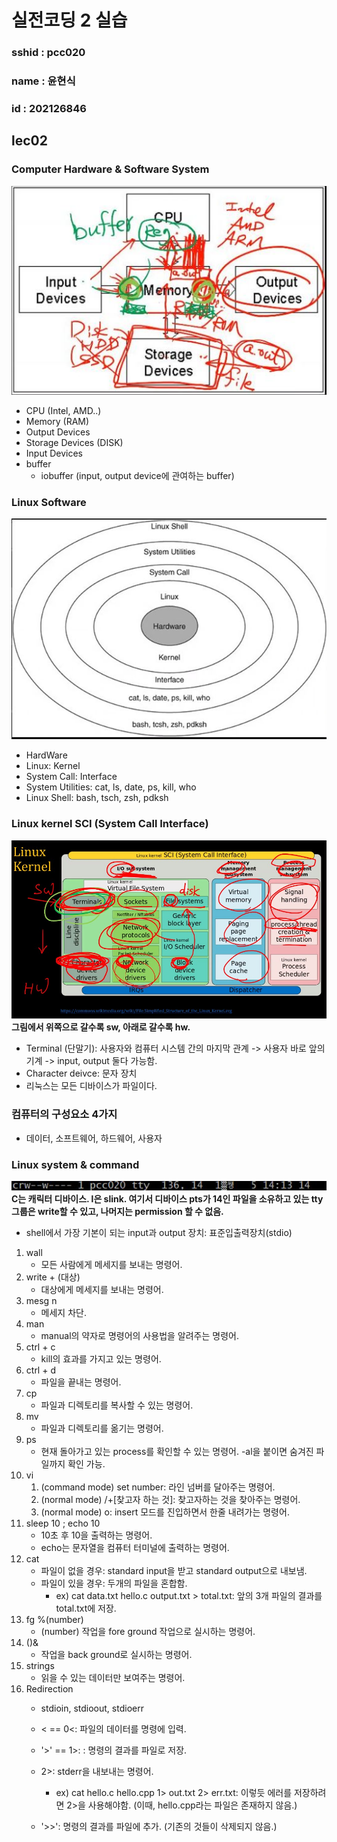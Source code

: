 # 실전코딩 2 실습

### sshid : pcc020
### name : 윤현식
### id : 202126846
## lec02
### Computer Hardware & Software System
![Computerhard](../Image/Computerhard.jpeg)
* CPU (Intel, AMD..)
* Memory (RAM)
* Output Devices
* Storage Devices (DISK)
* Input Devices 
* buffer
    * iobuffer (input, output device에 관여하는 buffer)

### Linux Software
![Linuxsoft](../Image/Linuxsoft.jpeg)
* HardWare
* Linux: Kernel
* System Call: Interface
* System Utilities: cat, ls, date, ps, kill, who
* Linux Shell: bash, tsch, zsh, pdksh

### Linux kernel SCI (System Call Interface)
![Linuxkernel](../Image/Linuxkernel.jpeg)
**그림에서 위쪽으로 갈수록 sw, 아래로 갈수록 hw.**
* Terminal (단말기): 사용자와 컴퓨터 시스템 간의 마지막 관계 -> 사용자 바로 앞의 기계 -> input, output 둘다 가능함. 
* Character deivce: 문자 장치
* 리눅스는 모든 디바이스가 파일이다.

### 컴퓨터의 구성요소 4가지
* 데이터, 소프트웨어, 하드웨어, 사용자

### Linux system & command
![tty](../Image/tty.jpeg) <br>
**C는 캐릭터 디바이스. l은 slink. 여기서 디바이스 pts가 14인 파일을 소유하고 있는 tty 그룹은 write할 수 있고, 나머지는 permission 할 수 없음.**

* shell에서 가장 기본이 되는 input과 output 장치: 표준입출력장치(stdio)

1. wall
   * 모든 사람에게 메세지를 보내는 명령어.
1. write + (대상)
   * 대상에게 메세지를 보내는 명령어.
1. mesg n
   * 메세지 차단.
1. man
   * manual의 약자로 명령어의 사용법을 알려주는 명령어.
1. ctrl + c
   * kill의 효과를 가지고 있는 명령어.
1. ctrl + d
   * 파일을 끝내는 명령어.
1. cp
   * 파일과 디렉토리를 복사할 수 있는 명령어.
1. mv
   * 파일과 디렉토리를 옮기는 명령어.
1. ps
   * 현재 돌아가고 있는 process를 확인할 수 있는 명령어. -al을 붙이면 숨겨진 파일까지 확인 가능.
1. vi
   1. (command mode) set number: 라인 넘버를 달아주는 명령어.
   1. (normal mode) /+[찾고자 하는 것]: 찾고자하는 것을 찾아주는 명령어.
   1. (normal mode) o: insert 모드를 진입하면서 한줄 내려가는 명령어.
1. sleep 10 ; echo 10
   * 10초 후 10을 출력하는 명령어.
   * echo는 문자열을 컴퓨터 터미널에 출력하는 명령어.
1. cat
   * 파일이 없을 경우: standard input을 받고 standard output으로 내보냄.
   * 파일이 있을 경우: 두개의 파일을 혼합함.
      * ex) cat data.txt hello.c output.txt > total.txt: 앞의 3개 파일의 결과를 total.txt에 저장.
1. fg %(number)
   * (number) 작업을 fore ground 작업으로 실시하는 명령어.
1. ()&
   * 작업을 back ground로 실시하는 명령어.
1. strings
   * 읽을 수 있는 데이터만 보여주는 명령어.
1. Redirection
   * stdioin, stdioout, stdioerr
   * < == 0<: 파일의 데이터를 명령에 입력.
   * '>' == 1>: : 명령의 결과를 파일로 저장.
   * 2>: stderr을 내보내는 명령어.
      * ex) cat hello.c hello.cpp 1> out.txt 2> err.txt: 이렇듯 에러를 저장하려면 2>을 사용해야함. (이때, hello.cpp라는 파일은 존재하지 않음.)
      
   * '>>': 명령의 결과를 파일에 추가. (기존의 것들이 삭제되지 않음.)
